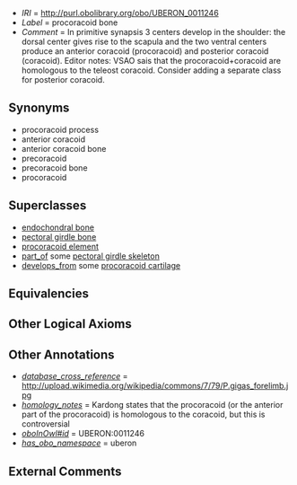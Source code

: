  * *IRI* = http://purl.obolibrary.org/obo/UBERON_0011246
 * *Label* = procoracoid bone
 * *Comment* = In primitive synapsis 3 centers develop in the shoulder: the dorsal center gives rise to the scapula and the two ventral centers produce an anterior coracoid (procoracoid) and posterior coracoid (coracoid). Editor notes: VSAO sais that the procoracoid+coracoid are homologous to the teleost coracoid. Consider adding a separate class for posterior coracoid.

## Synonyms

 * procoracoid process
 * anterior coracoid
 * anterior coracoid bone
 * precoracoid
 * precoracoid bone
 * procoracoid

## Superclasses

 * [endochondral bone](../../UBERON/13/UBERON_0002513.md)
 * [pectoral girdle bone](../../UBERON/29/UBERON_0007829.md)
 * [procoracoid element](../../UBERON/48/UBERON_0011248.md)
 * [part_of](../../BFO/50/BFO_0000050.md) some [pectoral girdle skeleton](../../UBERON/31/UBERON_0007831.md)
 * [develops_from](../../RO/02/RO_0002202.md) some [procoracoid cartilage](../../UBERON/47/UBERON_0011247.md)

## Equivalencies


## Other Logical Axioms


## Other Annotations

 * *[database_cross_reference](../../ef/oboInOwl#hasDbXref.md)* = http://upload.wikimedia.org/wikipedia/commons/7/79/P.gigas_forelimb.jpg
 * *[homology_notes](../../UBPROP/03/UBPROP_0000003.md)* = Kardong states that the procoracoid (or the anterior part of the procoracoid) is homologous to the coracoid, but this is controversial
 * *[oboInOwl#id](../../id/oboInOwl#id.md)* = UBERON:0011246
 * *[has_obo_namespace](../../ce/oboInOwl#hasOBONamespace.md)* = uberon

## External Comments

